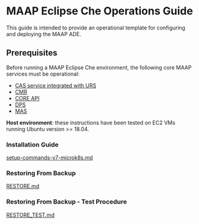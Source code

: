 # MAAP Eclipse Che Operations Guide

This guide is intended to provide an operational template for configuring and deploying the MAAP ADE.

## Prerequisites

Before running a MAAP Eclipse Che environment, the following core MAAP services must be operational:

- [CAS service integrated with URS](https://github.com/MAAP-Project/maap-auth-cas)
- [CMR](https://github.com/MAAP-Project/maap-cmr)
- [CORE API](https://github.com/MAAP-Project/maap-api-nasa)
- [DPS](https://github.com/MAAP-Project/maap-dps-packer-templates)
- [MAS](https://github.com/MAAP-Project/maap-mas-gitlab)

**Host environment**: these instructions have been tested on EC2 VMs running Ubuntu version >= 18.04. 

### Installation Guide

[setup-commands-v7-microk8s.md](setup-commands-v7-microk8s.md)

### Restoring From Backup

[RESTORE.md](RESTORE.md)

### Restoring From Backup - Test Procedure

[RESTORE_TEST.md](RESTORE_TEST.md)
